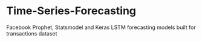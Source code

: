 # Time-Series-Forecasting
Facebook Prophet, Statsmodel and Keras LSTM forecasting models built for transactions dataset
